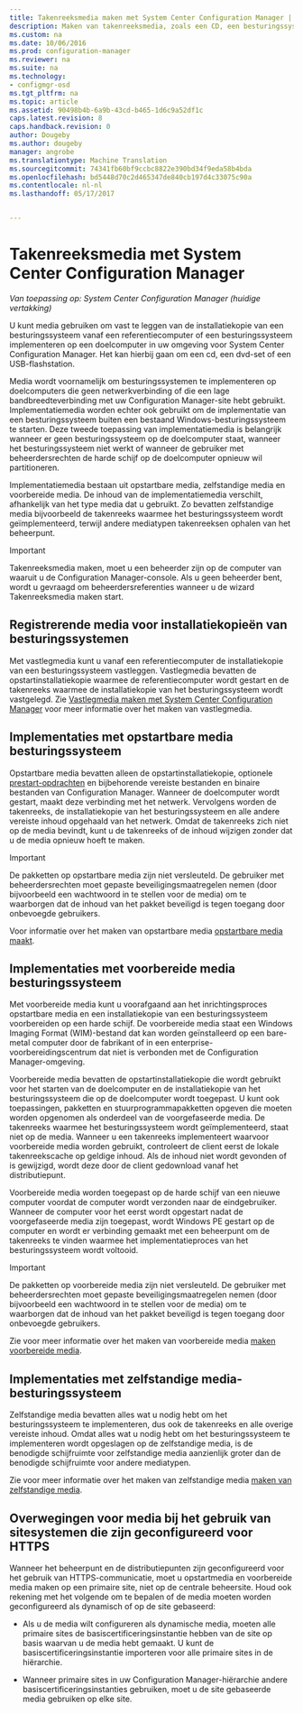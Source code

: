 ```yaml
---
title: Takenreeksmedia maken met System Center Configuration Manager | Microsoft-documenten
description: Maken van takenreeksmedia, zoals een CD, een besturingssysteem implementeren op een doelcomputer in uw Configuration Manager-omgeving.
ms.custom: na
ms.date: 10/06/2016
ms.prod: configuration-manager
ms.reviewer: na
ms.suite: na
ms.technology:
- configmgr-osd
ms.tgt_pltfrm: na
ms.topic: article
ms.assetid: 90498b4b-6a9b-43cd-b465-1d6c9a52df1c
caps.latest.revision: 8
caps.handback.revision: 0
author: Dougeby
ms.author: dougeby
manager: angrobe
ms.translationtype: Machine Translation
ms.sourcegitcommit: 74341fb60bf9ccbc8822e390bd34f9eda58b4bda
ms.openlocfilehash: bd5448d70c2d465347de840cb197d4c33075c90a
ms.contentlocale: nl-nl
ms.lasthandoff: 05/17/2017


---
```

# <a name="create-task-sequence-media-with-system-center-configuration-manager"></a>Takenreeksmedia met System Center Configuration Manager

*Van toepassing op: System Center Configuration Manager (huidige vertakking)*

U kunt media gebruiken om vast te leggen van de installatiekopie van een besturingssysteem vanaf een referentiecomputer of een besturingssysteem implementeren op een doelcomputer in uw omgeving voor System Center Configuration Manager. Het kan hierbij gaan om een cd, een dvd-set of een USB-flashstation.  

 Media wordt voornamelijk om besturingssystemen te implementeren op doelcomputers die geen netwerkverbinding of die een lage bandbreedteverbinding met uw Configuration Manager-site hebt gebruikt. Implementatiemedia worden echter ook gebruikt om de implementatie van een besturingssysteem buiten een bestaand Windows-besturingssysteem te starten. Deze tweede toepassing van implementatiemedia is belangrijk wanneer er geen besturingssysteem op de doelcomputer staat, wanneer het besturingssysteem niet werkt of wanneer de gebruiker met beheerdersrechten de harde schijf op de doelcomputer opnieuw wil partitioneren.  

 Implementatiemedia bestaan uit opstartbare media, zelfstandige media en voorbereide media. De inhoud van de implementatiemedia verschilt, afhankelijk van het type media dat u gebruikt. Zo bevatten zelfstandige media bijvoorbeeld de takenreeks waarmee het besturingssysteem wordt geïmplementeerd, terwijl andere mediatypen takenreeksen ophalen van het beheerpunt.  

> [!IMPORTANT]  
>  Takenreeksmedia maken, moet u een beheerder zijn op de computer van waaruit u de Configuration Manager-console. Als u geen beheerder bent, wordt u gevraagd om beheerdersreferenties wanneer u de wizard Takenreeksmedia maken start.  

##  <a name="BKMK_PlanCaptureMedia"></a>Registrerende media voor installatiekopieën van besturingssystemen  
 Met vastlegmedia kunt u vanaf een referentiecomputer de installatiekopie van een besturingssysteem vastleggen. Vastlegmedia bevatten de opstartinstallatiekopie waarmee de referentiecomputer wordt gestart en de takenreeks waarmee de installatiekopie van het besturingssysteem wordt vastgelegd. Zie [Vastlegmedia maken met System Center Configuration Manager](create-capture-media.md) voor meer informatie over het maken van vastlegmedia.  

##  <a name="BKMK_PlanBootableMedia"></a>Implementaties met opstartbare media besturingssysteem  
 Opstartbare media bevatten alleen de opstartinstallatiekopie, optionele [prestart-opdrachten](../understand/prestart-commands-for-task-sequence-media.md) en bijbehorende vereiste bestanden en binaire bestanden van Configuration Manager. Wanneer de doelcomputer wordt gestart, maakt deze verbinding met het netwerk. Vervolgens worden de takenreeks, de installatiekopie van het besturingssysteem en alle andere vereiste inhoud opgehaald van het netwerk. Omdat de takenreeks zich niet op de media bevindt, kunt u de takenreeks of de inhoud wijzigen zonder dat u de media opnieuw hoeft te maken.  

> [!IMPORTANT]  
>  De pakketten op opstartbare media zijn niet versleuteld. De gebruiker met beheerdersrechten moet gepaste beveiligingsmaatregelen nemen (door bijvoorbeeld een wachtwoord in te stellen voor de media) om te waarborgen dat de inhoud van het pakket beveiligd is tegen toegang door onbevoegde gebruikers.  

 Voor informatie over het maken van opstartbare media [opstartbare media maakt](create-bootable-media.md).  

##  <a name="BKMK_PlanPrestagedMedia"></a>Implementaties met voorbereide media besturingssysteem  
 Met voorbereide media kunt u voorafgaand aan het inrichtingsproces opstartbare media en een installatiekopie van een besturingssysteem voorbereiden op een harde schijf. De voorbereide media staat een Windows Imaging Format (WIM)-bestand dat kan worden geïnstalleerd op een bare-metal computer door de fabrikant of in een enterprise-voorbereidingscentrum dat niet is verbonden met de Configuration Manager-omgeving.  

 Voorbereide media bevatten de opstartinstallatiekopie die wordt gebruikt voor het starten van de doelcomputer en de installatiekopie van het besturingssysteem die op de doelcomputer wordt toegepast. U kunt ook toepassingen, pakketten en stuurprogrammapakketten opgeven die moeten worden opgenomen als onderdeel van de voorgefaseerde media. De takenreeks waarmee het besturingssysteem wordt geïmplementeerd, staat niet op de media. Wanneer u een takenreeks implementeert waarvoor voorbereide media worden gebruikt, controleert de client eerst de lokale takenreekscache op geldige inhoud. Als de inhoud niet wordt gevonden of is gewijzigd, wordt deze door de client gedownload vanaf het distributiepunt.  

 Voorbereide media worden toegepast op de harde schijf van een nieuwe computer voordat de computer wordt verzonden naar de eindgebruiker. Wanneer de computer voor het eerst wordt opgestart nadat de voorgefaseerde media zijn toegepast, wordt Windows PE gestart op de computer en wordt er verbinding gemaakt met een beheerpunt om de takenreeks te vinden waarmee het implementatieproces van het besturingssysteem wordt voltooid.  

> [!IMPORTANT]  
>  De pakketten op voorbereide media zijn niet versleuteld. De gebruiker met beheerdersrechten moet gepaste beveiligingsmaatregelen nemen (door bijvoorbeeld een wachtwoord in te stellen voor de media) om te waarborgen dat de inhoud van het pakket beveiligd is tegen toegang door onbevoegde gebruikers.  

 Zie voor meer informatie over het maken van voorbereide media [maken voorbereide media](create-prestaged-media.md).  

##  <a name="BKMK_PlanStandaloneMedia"></a>Implementaties met zelfstandige media-besturingssysteem  
 Zelfstandige media bevatten alles wat u nodig hebt om het besturingssysteem te implementeren, dus ook de takenreeks en alle overige vereiste inhoud. Omdat alles wat u nodig hebt om het besturingssysteem te implementeren wordt opgeslagen op de zelfstandige media, is de benodigde schijfruimte voor zelfstandige media aanzienlijk groter dan de benodigde schijfruimte voor andere mediatypen.  

 Zie voor meer informatie over het maken van zelfstandige media [maken van zelfstandige media](create-stand-alone-media.md).  

## <a name="media-considerations-when-using-site-systems-configured-for-https"></a>Overwegingen voor media bij het gebruik van sitesystemen die zijn geconfigureerd voor HTTPS  
 Wanneer het beheerpunt en de distributiepunten zijn geconfigureerd voor het gebruik van HTTPS-communicatie, moet u opstartmedia en voorbereide media maken op een primaire site, niet op de centrale beheersite. Houd ook rekening met het volgende om te bepalen of de media moeten worden geconfigureerd als dynamisch of op de site gebaseerd:  

-   Als u de media wilt configureren als dynamische media, moeten alle primaire sites de basiscertificeringsinstantie hebben van de site op basis waarvan u de media hebt gemaakt. U kunt de basiscertificeringsinstantie importeren voor alle primaire sites in de hiërarchie.  

-   Wanneer primaire sites in uw Configuration Manager-hiërarchie andere basiscertificeringsinstanties gebruiken, moet u de site gebaseerde media gebruiken op elke site.  

